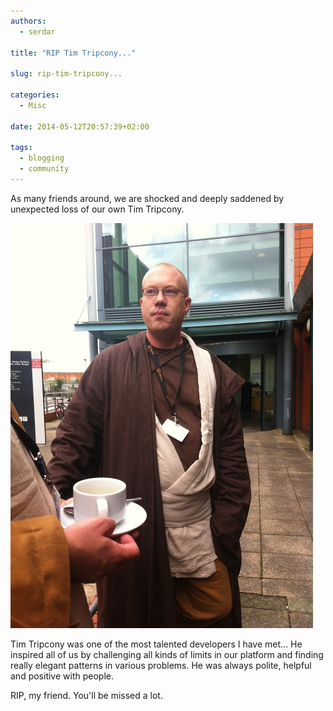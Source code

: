 ```yaml
---
authors:
  - serdar

title: "RIP Tim Tripcony..."

slug: rip-tim-tripcony...

categories:
  - Misc

date: 2014-05-12T20:57:39+02:00

tags:
  - blogging
  - community
---
```


As many friends around, we are shocked and deeply saddened by unexpected loss of our own Tim Tripcony.
<!-- more -->
![Image:RIP Tim Tripcony...](../../images/imported/rip-tim-tripcony-M2.jpeg)

Tim Tripcony was one of the most talented developers I have met... He inspired all of us by challenging all kinds of limits in our platform and finding really elegant patterns in various problems. He was always polite, helpful and positive with people.

RIP, my friend. You'll be missed a lot.

